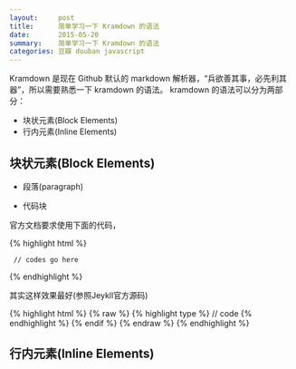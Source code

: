 ```yaml
---
layout:     post
title:      简单学习一下 Kramdown 的语法
date:       2015-05-20
summary:    简单学习一下 Kramdown 的语法
categories: 豆瓣 douban javascript 
---
```


Kramdown 是现在 Github 默认的 markdown 解析器，“兵欲善其事，必先利其器”，所以需要熟悉一下 kramdown 的语法。
kramdown 的语法可以分为两部分：

- 块状元素(Block Elements)
- 行内元素(Inline Elements)

## 块状元素(Block Elements)

- 段落(paragraph)



- 代码块

官方文档要求使用下面的代码，

{% highlight html %}
~~~ type
 // codes go here
~~~
{% endhighlight %}

其实这样效果最好(参照Jeykll官方源码)

{% highlight html %}
{% raw %}
{% highlight type %}
  // code 
{% endhighlight %}
{% endif %}
{% endraw %} 
{% endhighlight %}


## 行内元素(Inline Elements)